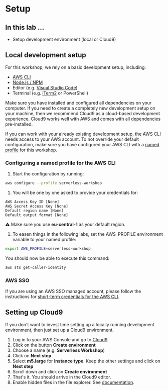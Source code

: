 # Setup

## In this lab …

- Setup development environment (local or Cloud9)

## Local development setup

For this workshop, we rely on a basic development setup, including:

- [AWS CLI](https://docs.aws.amazon.com/cli/latest/userguide/install-cliv2.html)
- [Node.js / NPM](https://nodejs.org/en/)
- Editor (e.g. [Visual Studio Code](https://code.visualstudio.com/))
- Terminal (e.g. [iTerm2](https://iterm2.com/) or PowerShell)

Make sure you have installed and configured all dependencies on your computer. If you need to create a completely new development setup on your machine, then we recommend Cloud9 as a cloud-based development experience. Cloud9 works well with AWS and comes with all dependencies pre-installed.

If you can work with your already existing development setup, the AWS CLI needs access to your AWS account. To not override your default configuration, make sure you have configured your AWS CLI with a [named profile](https://docs.aws.amazon.com/cli/latest/userguide/cli-configure-quickstart.html#cli-configure-quickstart-profiles) for this workshop.

### Configuring a named profile for the AWS CLI

1. Start the configuration by running:
```bash
aws configure --profile serverless-workshop
```
1. You will be one by one asked to provide your credentials for:
```
AWS Access Key ID [None]
AWS Secret Access Key [None]
Default region name [None]
Default output format [None]
```
⚠️ Make sure you use **eu-central-1** as your default region.

1. To easen things in the following labs, set the AWS_PROFILE environment variable to your named profile:
```bash
export AWS_PROFILE=serverless-workshop
```

You should now be able to execute this command:
```bash
aws sts get-caller-identity
```

### AWS SSO 
If you are using an AWS SSO managed account, please follow the instructions for [short-term credentials for the AWS CLI](https://aws.amazon.com/blogs/security/aws-single-sign-on-now-enables-command-line-interface-access-for-aws-accounts-using-corporate-credentials/).

## Setting up Cloud9

If you don't want to invest time setting up a locally running development environment, then just set up a Cloud9 environment.

1. Log in to your AWS Console and go to [Cloud9](https://console.aws.amazon.com/cloud9/)
2. Click on the button **Create environment**
3. Choose a name (e.g. **Serverless Workshop**)
4. Click on **Next step**
5. Select **m5.large** for **Instance type**. Keep the other settings and click on **Next step**
6. Scroll down and click on **Create environment**
7. That's it. You should arrive in the Cloud9 editor.
8. Enable hidden files in the file explorer. See [documentation](https://docs.aws.amazon.com/cloud9/latest/user-guide/tour-ide.html#tour-ide-environment).
